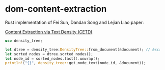 # dom-content-extraction

Rust implementation of Fei Sun, Dandan Song and Lejian Liao paper:

[Content Extraction via Text Density (CETD)](http://ofey.me/papers/cetd-sigir11.pdf)

```rust
use density_tree;

let dtree = density_tree:DensityTree::from_document(&document); // &scraper::Html 
let sorted_nodes = dtree.sorted_nodes();
let node_id = sorted_nodes.last().unwrap();
println!("{}", density_tree::get_node_text(node_id, &document));
```
